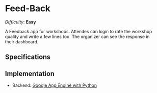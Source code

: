 Feed-Back
=========

_Difficulty_: __Easy__

A Feedback app for workshops.
Attendes can login to rate the workshop quality and write a few lines too.
The organizer can see the response in their dashboard.

## Specifications ##


## Implementation ##

* Backend: [Google App Engine with Python](https://developers.google.com/appengine/docs/python/gettingstartedpython27/introduction)

